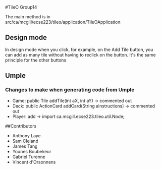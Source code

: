 #TileO 
Group14

The main method is in src/ca/mcgill/ecse223/tileo/application/TileOApplication

## Design mode
In design mode when you click, for example, on the Add Tile button, you can add as many tile without having to reclick on the button.
It's the same principle for the other buttons

## Umple
### Changes to make when generating code from Umple
- Game: public Tile addTile(int aX, int aY) -> commented out
- Deck: public ActionCard addCard(String aInstructions) -> commented out
- Player: add -> import ca.mcgill.ecse223.tileo.util.Node;

##Contributors
- Anthony Laye
- Sam Cleland
- James Tang
- Younes Boubekeur
- Gabriel Turenne
- Vincent d'Orsonnens
